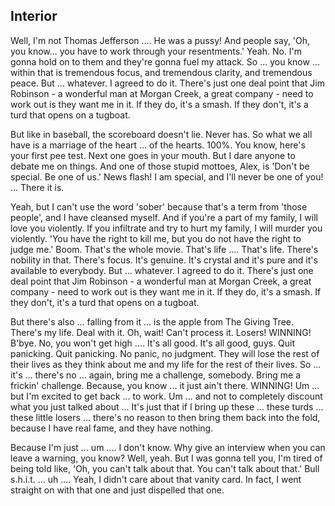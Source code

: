 
<!-- author: C -->


<div class="grid-row">

  <h2 class="title" >
    Interior
  </h2>

  <p>Well, I'm not Thomas Jefferson .... He was a pussy! And people say, 'Oh,
  you know... you have to work through your resentments.' Yeah. No. I'm gonna
  hold on to them and they're gonna fuel my attack. So ... you know ...
  within that is tremendous focus, and tremendous clarity, and tremendous
  peace. But ... whatever. I agreed to do it. There's just one deal point
  that Jim Robinson - a wonderful man at Morgan Creek, a great company - need
  to work out is they want me in it. If they do, it's a smash. If they don't,
  it's a turd that opens on a tugboat.</p>

  <p> But like in baseball, the scoreboard doesn't lie. Never has. So what we
  all have is a marriage of the heart ... of the hearts. 100%. You know,
  here's your first pee test. Next one goes in your mouth. But I dare anyone
  to debate me on things. And one of those stupid mottoes, Alex, is 'Don't be
  special. Be one of us.' News flash! I am special, and I'll never be one of
  you! ... There it is.</p>

  <p>Yeah, but I can't use the word 'sober' because that's a term from 'those
  people', and I have cleansed myself. And if you're a part of my family, I
  will love you violently. If you infiltrate and try to hurt my family, I
  will murder you violently. 'You have the right to kill me, but you do not
  have the right to judge me.' Boom. That's the whole movie. That's life ....
  That's life. There's nobility in that. There's focus. It's genuine. It's
  crystal and it's pure and it's available to everybody.  But ... whatever. I
  agreed to do it. There's just one deal point that Jim Robinson - a
  wonderful man at Morgan Creek, a great company - need to work out is they
  want me in it. If they do, it's a smash. If they don't, it's a turd that
  opens on a tugboat.</p>

  <p>But there's also ... falling from it ... is the apple from The Giving
  Tree. There's my life. Deal with it. Oh, wait! Can't process it. Losers!
  WINNING! B'bye. No, you won't get high .... It's all good. It's all good,
  guys. Quit panicking. Quit panicking. No panic, no judgment. They will lose
  the rest of their lives as they think about me and my life for the rest of
  their lives. So ... it's ... there's no ... again, bring me a challenge,
  somebody. Bring me a frickin' challenge. Because, you know ... it just
  ain't there. WINNING! Um ... but I'm excited to get back ... to work. Um
  ... and not to completely discount what you just talked about ... It's just
  that if I bring up these ... these turds ... these little losers ...
  there's no reason to then bring them back into the fold, because I have
  real fame, and they have nothing.</p>

  <p>Because I'm just ... um .... I don't know. Why give an interview when
  you can leave a warning, you know?  Well, yeah. But I was gonna tell you,
  I'm tired of being told like, 'Oh, you can't talk about that. You can't
  talk about that.' Bull s.h.i.t. ... uh .... Yeah, I didn't care about that
  vanity card. In fact, I went straight on with that one and just dispelled
  that one.</p>
</div>
